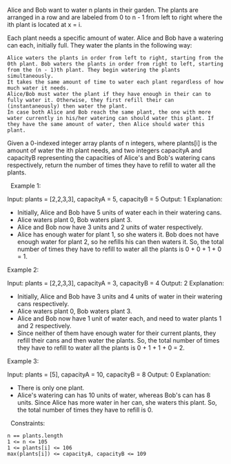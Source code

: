 Alice and Bob want to water n plants in their garden. The plants are arranged in a row and are labeled from 0 to n - 1 from left to right where the ith plant is located at x = i.

Each plant needs a specific amount of water. Alice and Bob have a watering can each, initially full. They water the plants in the following way:


	Alice waters the plants in order from left to right, starting from the 0th plant. Bob waters the plants in order from right to left, starting from the (n - 1)th plant. They begin watering the plants simultaneously.
	It takes the same amount of time to water each plant regardless of how much water it needs.
	Alice/Bob must water the plant if they have enough in their can to fully water it. Otherwise, they first refill their can (instantaneously) then water the plant.
	In case both Alice and Bob reach the same plant, the one with more water currently in his/her watering can should water this plant. If they have the same amount of water, then Alice should water this plant.


Given a 0-indexed integer array plants of n integers, where plants[i] is the amount of water the ith plant needs, and two integers capacityA and capacityB representing the capacities of Alice's and Bob's watering cans respectively, return the number of times they have to refill to water all the plants.

 
Example 1:

Input: plants = [2,2,3,3], capacityA = 5, capacityB = 5
Output: 1
Explanation:
- Initially, Alice and Bob have 5 units of water each in their watering cans.
- Alice waters plant 0, Bob waters plant 3.
- Alice and Bob now have 3 units and 2 units of water respectively.
- Alice has enough water for plant 1, so she waters it. Bob does not have enough water for plant 2, so he refills his can then waters it.
So, the total number of times they have to refill to water all the plants is 0 + 0 + 1 + 0 = 1.


Example 2:

Input: plants = [2,2,3,3], capacityA = 3, capacityB = 4
Output: 2
Explanation:
- Initially, Alice and Bob have 3 units and 4 units of water in their watering cans respectively.
- Alice waters plant 0, Bob waters plant 3.
- Alice and Bob now have 1 unit of water each, and need to water plants 1 and 2 respectively.
- Since neither of them have enough water for their current plants, they refill their cans and then water the plants.
So, the total number of times they have to refill to water all the plants is 0 + 1 + 1 + 0 = 2.


Example 3:

Input: plants = [5], capacityA = 10, capacityB = 8
Output: 0
Explanation:
- There is only one plant.
- Alice's watering can has 10 units of water, whereas Bob's can has 8 units. Since Alice has more water in her can, she waters this plant.
So, the total number of times they have to refill is 0.


 
Constraints:


	n == plants.length
	1 <= n <= 105
	1 <= plants[i] <= 106
	max(plants[i]) <= capacityA, capacityB <= 109

